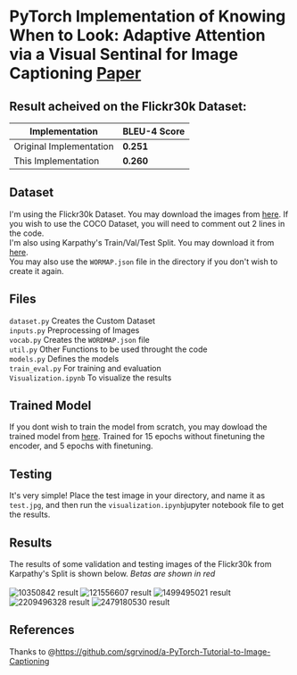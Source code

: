 # PyTorch Implementation of Knowing When to Look: Adaptive Attention via a Visual Sentinal for Image Captioning [Paper](https://arxiv.org/abs/1612.01887)

## Result acheived on the Flickr30k Dataset:
| Implementation  | BLEU-4 Score |
| ------------- | ------------- |
| Original Implementation | **0.251**  |
| This Implementation  | **0.260**  |

## Dataset
I'm using the Flickr30k Dataset. You may download the images from [here](http://web.engr.illinois.edu/~bplumme2/Flickr30kEntities). If you wish to use the COCO Dataset, you will need to comment out 2 lines in the code. <br/>
I'm also using Karpathy's Train/Val/Test Split. You may download it from [here](http://cs.stanford.edu/people/karpathy/deepimagesent/caption_datasets.zip).<br/>
You may also use the `WORMAP.json` file in the directory if you don't wish to create it again. 

## Files
`dataset.py` Creates the Custom Dataset<br/>
`inputs.py` Preprocessing of Images<br/>
`vocab.py` Creates the `WORDMAP.json` file<br/>
`util.py` Other Functions to be used throught the code<br/>
`models.py` Defines the models<br/>
`train_eval.py` For training and evaluation<br/>
`Visualization.ipynb` To visualize the results

## Trained Model
If you dont wish to train the model from scratch, you may dowload the trained model from [here](https://drive.google.com/open?id=1H1vz-WLG8AGFziNSY_z9N3BkYFsETZkD). Trained for 15 epochs without finetuning the encoder, and 5 epochs with finetuning. <br/>

## Testing
It's very simple! Place the test image in your directory, and name it as `test.jpg`, and then run the `visualization.ipynb`jupyter notebook file to get the results. 

## Results
The results of some validation and testing images of the Flickr30k from Karpathy's Split is shown below. *Betas are shown in red*<br/> <br/>
![10350842 result](https://user-images.githubusercontent.com/30661597/48299555-3375b180-e483-11e8-83e0-2798d2a17de5.png)
![121556607 result](https://user-images.githubusercontent.com/30661597/48299556-340e4800-e483-11e8-8eed-d995e8d878e6.png)
![1499495021 result](https://user-images.githubusercontent.com/30661597/48299557-340e4800-e483-11e8-8867-3dafa5449976.png)
![2209496328 result](https://user-images.githubusercontent.com/30661597/48299558-34a6de80-e483-11e8-8b5e-fd2d211f4791.png)
![2479180530 result](https://user-images.githubusercontent.com/30661597/48299559-353f7500-e483-11e8-996b-9fa7f0017281.png)


## References
Thanks to @https://github.com/sgrvinod/a-PyTorch-Tutorial-to-Image-Captioning<br/>
